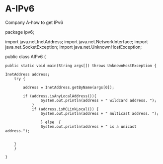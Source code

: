 # A-IPv6
Company A-how to get IPv6


package ipv6;

import java.net.InetAddress;
import java.net.NetworkInterface;
import java.net.SocketException;
import java.net.UnknownHostException;

public class AIPv6 {

	public static void main(String args[]) throws UnknownHostException {
	
	InetAddress address;
        try {

		    address = InetAddress.getByName(args[0]);
		    
		    if (address.isAnyLocalAddress()){
					System.out.println(address + " wildcard address. ");
				}
				if (address.isMCLinkLocal()) {
					System.out.println(address + " multicast address. ");
					
					} else  {
					System.out.println(address + " is a unicast address.");


        }
	    }
	    
	}
